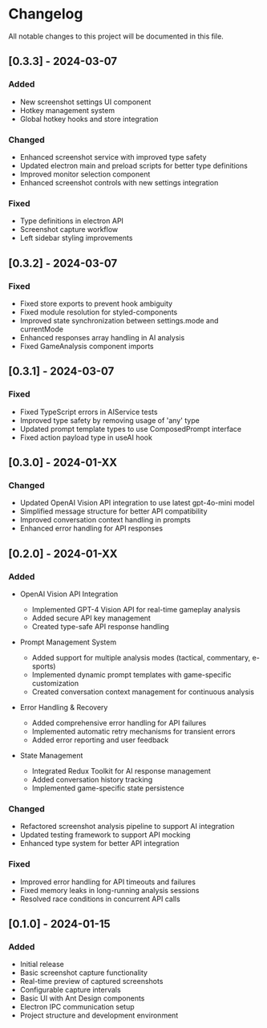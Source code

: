 # Changelog

All notable changes to this project will be documented in this file.

## [0.3.3] - 2024-03-07

### Added

- New screenshot settings UI component
- Hotkey management system
- Global hotkey hooks and store integration

### Changed

- Enhanced screenshot service with improved type safety
- Updated electron main and preload scripts for better type definitions
- Improved monitor selection component
- Enhanced screenshot controls with new settings integration

### Fixed

- Type definitions in electron API
- Screenshot capture workflow
- Left sidebar styling improvements

## [0.3.2] - 2024-03-07

### Fixed

- Fixed store exports to prevent hook ambiguity
- Fixed module resolution for styled-components
- Improved state synchronization between settings.mode and currentMode
- Enhanced responses array handling in AI analysis
- Fixed GameAnalysis component imports

## [0.3.1] - 2024-03-07

### Fixed

- Fixed TypeScript errors in AIService tests
- Improved type safety by removing usage of 'any' type
- Updated prompt template types to use ComposedPrompt interface
- Fixed action payload type in useAI hook

## [0.3.0] - 2024-01-XX

### Changed

- Updated OpenAI Vision API integration to use latest gpt-4o-mini model
- Simplified message structure for better API compatibility
- Improved conversation context handling in prompts
- Enhanced error handling for API responses

## [0.2.0] - 2024-01-XX

### Added

- OpenAI Vision API Integration
  - Implemented GPT-4 Vision API for real-time gameplay analysis
  - Added secure API key management
  - Created type-safe API response handling

- Prompt Management System
  - Added support for multiple analysis modes (tactical, commentary, e-sports)
  - Implemented dynamic prompt templates with game-specific customization
  - Created conversation context management for continuous analysis

- Error Handling & Recovery
  - Added comprehensive error handling for API failures
  - Implemented automatic retry mechanisms for transient errors
  - Added error reporting and user feedback

- State Management
  - Integrated Redux Toolkit for AI response management
  - Added conversation history tracking
  - Implemented game-specific state persistence

### Changed

- Refactored screenshot analysis pipeline to support AI integration
- Updated testing framework to support API mocking
- Enhanced type system for better API integration

### Fixed

- Improved error handling for API timeouts and failures
- Fixed memory leaks in long-running analysis sessions
- Resolved race conditions in concurrent API calls

## [0.1.0] - 2024-01-15

### Added

- Initial release
- Basic screenshot capture functionality
- Real-time preview of captured screenshots
- Configurable capture intervals
- Basic UI with Ant Design components
- Electron IPC communication setup
- Project structure and development environment
